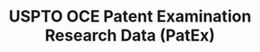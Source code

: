 ---
bigquery: https://console.cloud.google.com/bigquery?p=patents-public-data&d=uspto_oce_pair&page=dataset
citation: 'Graham, S. Marco, A., and Miller, A. (2015). “The USPTO Patent Examination
  Research Dataset: A Window on the Process of Patent Examination.”'
contributors: Graham, S. Marco, A., Miller, A.
cost: None
description: The latest version of PatEx (referred to below as the 2020 release) contains
  detailed information on nearly 11.9 million publicly-viewable provisional and non-provisional
  patent applications to the USPTO and over 4.6 million Patent Cooperation Treaty
  (PCT) applications. It is based on data that OCE downloaded from the Patent Examination
  Data System (PEDS) in April, 2021. The PEDS data are sourced from Public PAIR. The
  first time that OCE used PEDS as the basis of PatEx was for the 2019 release. We
  took the PEDS data and organized it into the familiar PatEx data files, which are
  based on the organization of the Public PAIR portal. The data files include information
  on each application’s characteristics, prosecution history, continuation history,
  claims of foreign priority, patent term adjustment history, publication history,
  and correspondence address information.
documentation: 'For the 2019 and later releases, new technical documentation is available
  https://www.uspto.gov/sites/default/files/documents/PatEx-2019-Technical-Doc.pdf


  A document describing the 2014-2017 data sets is available and can be cited as:
  Graham, Stuart J.H. and Marco, Alan C. and Miller, Richard, The USPTO Patent Examination
  Research Dataset: A Window on the Process of Patent Examination (November 30, 2015).
  Available at SSRN: https://ssrn.com/abstract=2702637.'
last_edit: Mon, 04 Apr 2022 19:06:22 GMT
location: https://www.uspto.gov/ip-policy/economic-research/research-datasets/patent-examination-research-dataset-public-pair
maintained_by: EconomicsData@uspto.gov
related_publications: https://ssrn.com/abstract=29956744, https://ssrn.com/abstract=2702637
schema_fields: '[''inventor_name_middle'', ''abandon_date'', ''earliest_pgpub_number'',
  ''child_filing_date'', ''application_number'', ''application_type'', ''customer_number'',
  ''foreign_parent_date'', ''parent_country'', ''wipo_pub_date'', ''parent_application_number'',
  ''inventor_country_code'', ''appl_status_code'', ''continuation_type'', ''inventor_rank'',
  ''file_location_date'', ''inventor_name_first'', ''confirm_number'', ''correspondence_country_code'',
  ''foreign_parent_id'', ''sequence_number'', ''correspondence_country_name'', ''parent_filing_date'',
  ''child_application_number'', ''appl_status_date'', ''file_location'', ''small_entity_indicator'',
  ''correspondence_name_line_2'', ''application_number_pair'', ''correspondence_city'',
  ''uspc_subclass'', ''aia_first_to_file'', ''atty_docket_number'', ''patent_issue_date'',
  ''correspondence_name_line_1'', ''inventor_name_last'', ''inventor_address_type'',
  ''uspc_class'', ''earliest_pgpub_date'', ''disposal_type'', ''invention_title'',
  ''correspondence_region_name'', ''correspondence_street_line_1'', ''patent_number'',
  ''correspondence_street_line_2'', ''wipo_pub_number'', ''examiner_name_last'', ''examiner_id'',
  ''filing_date'', ''inventor_country_name'', ''examiner_name_middle'', ''event_code'',
  ''recorded_date'', ''inventor_region_code'', ''examiner_art_unit'', ''invention_subject_matter'',
  ''event_description'', ''status_code'', ''correspondence_postal_code'', ''correspondence_region_code'',
  ''status_description'', ''examiner_name_first'', ''parent_country_code'']'
shortname: patex
tags:
- patents
- legal
- history
terms_of_use: 'USPTO’s online databases are not designed or intended to be a source
  for bulk downloads of USPTO data when accessed through the website’s interfaces.
  Individuals, companies, IP addresses, or blocks of IP addresses who, in effect,
  deny or decrease service by generating unusually high numbers of database accesses
  (searches, pages, or hits), whether generated manually or in an automated fashion,
  may be denied access to USPTO servers without notice.


  Bulk data products may be separately obtained from the USPTO, either for free or
  at the cost of dissemination. For details, see information on Electronic Bulk Data
  Products: https://www.uspto.gov/learning-and-resources/electronic-bulk-data-products'
title: USPTO OCE Patent Examination Research Data (PatEx)
uuid: 4342caa7-23af-420c-b2f6-6088f133df6a
---